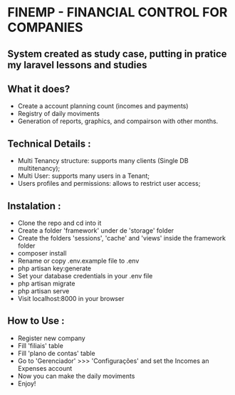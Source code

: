 
# FINEMP - FINANCIAL CONTROL FOR COMPANIES

## System created as study case, putting in pratice my laravel lessons and studies

## What it does?

- Create a account planning count (incomes and payments)
- Registry of daily moviments
- Generation of reports, graphics, and compairson with other months.

## Technical Details :
- Multi Tenancy structure: supports many clients (Single DB multitenancy);
- Multi User: supports many users in a Tenant;
- Users profiles and permissions: allows to restrict user access;

## Instalation :

- Clone the repo and cd into it
- Create a folder 'framework' under de 'storage' folder
- Create the folders 'sessions', 'cache' and 'views' inside the framework folder
- composer install
- Rename or copy .env.example file to .env
- php artisan key:generate
- Set your database credentials in your .env file
- php artisan migrate
- php artisan serve
- Visit localhost:8000 in your browser

## How to Use :
- Register new company
- Fill 'filiais' table
- Fill 'plano de contas' table 
- Go to 'Gerenciador' >>> 'Configurações' and set the Incomes an Expenses account
- Now you can make the daily moviments
- Enjoy!
